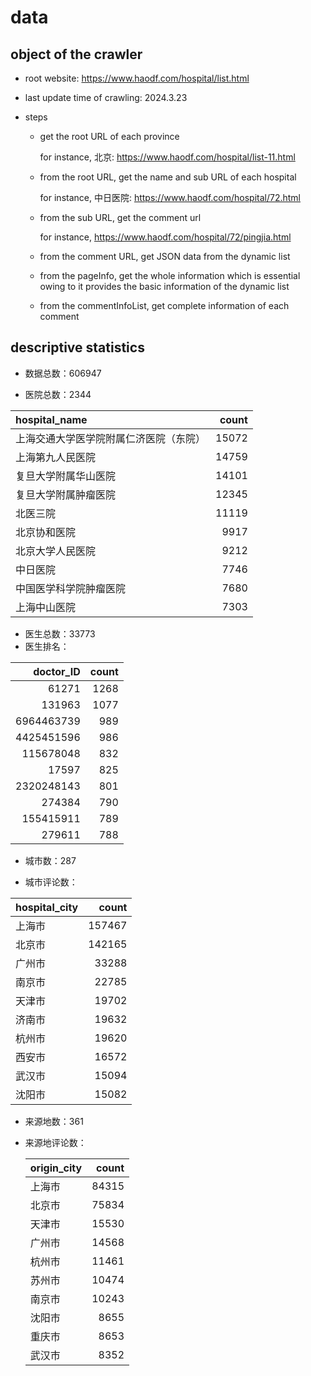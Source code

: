 # data


## object of the crawler

- root website: https://www.haodf.com/hospital/list.html

- last update time of crawling: 2024.3.23

- steps

  - get the  root URL of each province

    for instance, 北京: https://www.haodf.com/hospital/list-11.html

  - from the root URL, get the name and sub URL of each hospital

    for instance, 中日医院: https://www.haodf.com/hospital/72.html

  - from the sub URL, get the comment url

    for instance, https://www.haodf.com/hospital/72/pingjia.html

  - from the comment URL, get JSON data from the dynamic list

  - from the pageInfo, get the whole information which is essential owing to it provides the basic information of the dynamic list

  - from the commentInfoList, get complete information of each comment



## descriptive statistics

- 数据总数：606947

- 医院总数：2344

| hospital_name                          | count |
| :------------------------------------- | ----: |
| 上海交通大学医学院附属仁济医院（东院） | 15072 |
| 上海第九人民医院                       | 14759 |
| 复旦大学附属华山医院                   | 14101 |
| 复旦大学附属肿瘤医院                   | 12345 |
| 北医三院                               | 11119 |
| 北京协和医院                           |  9917 |
| 北京大学人民医院                       |  9212 |
| 中日医院                               |  7746 |
| 中国医学科学院肿瘤医院                |  7680 |
| 上海中山医院                           |  7303 |



- 医生总数：33773
- 医生排名：

|  doctor_ID | count |
| ---------: | ----: |
|      61271 |  1268 |
|     131963 |  1077 |
| 6964463739 |   989 |
| 4425451596 |   986 |
|  115678048 |   832 |
|      17597 |   825 |
| 2320248143 |   801 |
|     274384 |   790 |
|  155415911 |   789 |
|     279611 |   788 |

- 城市数：287

- 城市评论数：

| hospital_city |  count |
| :------------ | -----: |
| 上海市        | 157467 |
| 北京市        | 142165 |
| 广州市        |  33288 |
| 南京市        |  22785 |
| 天津市        |  19702 |
| 济南市        |  19632 |
| 杭州市        |  19620 |
| 西安市        |  16572 |
| 武汉市        |  15094 |
| 沈阳市        |  15082 |



- 来源地数：361

- 来源地评论数：

  | origin_city | count |
  | :---------- | ----: |
  | 上海市      | 84315 |
  | 北京市      | 75834 |
  | 天津市      | 15530 |
  | 广州市      | 14568 |
  | 杭州市      | 11461 |
  | 苏州市      | 10474 |
  | 南京市      | 10243 |
  | 沈阳市      |  8655 |
  | 重庆市      |  8653 |
  | 武汉市      |  8352 |
